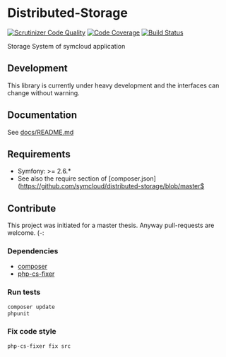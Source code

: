 # Distributed-Storage

[![Scrutinizer Code Quality](https://scrutinizer-ci.com/g/symcloud/distributed-storage/badges/quality-score.png?b=master)](https://scrutinizer-ci.com/g/symcloud/distributed-storage/?branch=master)
[![Code Coverage](https://scrutinizer-ci.com/g/symcloud/distributed-storage/badges/coverage.png?b=master)](https://scrutinizer-ci.com/g/symcloud/distributed-storage/?branch=master)
[![Build Status](https://travis-ci.org/symcloud/distributed-storage.svg?branch=master)](https://travis-ci.org/symcloud/distributed-storage)

Storage System of symcloud application

## Development

This library is currently under heavy development and the interfaces can change without warning.

## Documentation

See [docs/README.md](https://github.com/symcloud/distributed-storage/blob/master/doc/README.md)

## Requirements

* Symfony: >= 2.6.*
* See also the require section of [composer.json](https://github.com/symcloud/distributed-storage/blob/master$

## Contribute

This project was initiated for a master thesis. Anyway pull-requests are welcome. (-:

### Dependencies

* [composer](https://getcomposer.org/)
* [php-cs-fixer](https://github.com/FriendsOfPHP/PHP-CS-Fixer)

### Run tests

```bash
composer update
phpunit
```

### Fix code style

```bash
php-cs-fixer fix src
```
